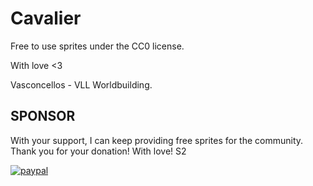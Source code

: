 # Cavalier
Free to use sprites under the CC0 license.

With love <3

Vasconcellos - VLL Worldbuilding.

## SPONSOR
With your support, I can keep providing free sprites for the community. Thank you for your donation! With love! S2

[![paypal](https://pics.paypal.com/00/s/OTUxNzAwZTItNDY3Zi00MGY0LWE4MTktOTNlZTEwNDMxNGU3/file.JPG)](https://www.paypal.com/donate/?business=UBC523S8R583L&no_recurring=0&item_name=With+your+support%2C+I+can+keep+providing+free+sprites+for+the+community.+Thank+you+for+your+donation%21+With+love%21+S2&currency_code=USD)

